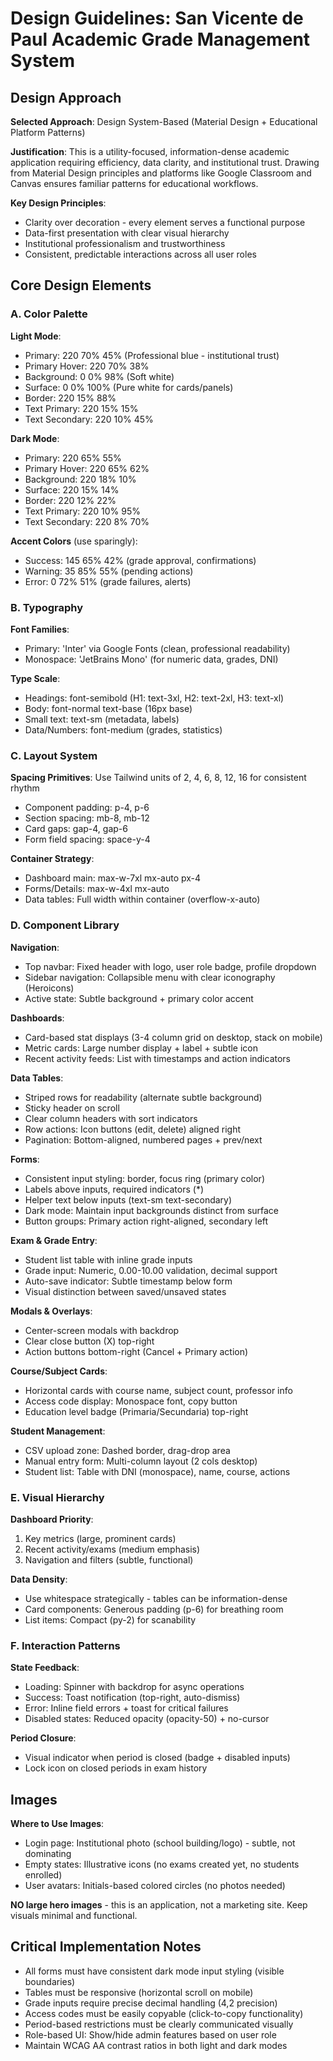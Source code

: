 # Design Guidelines: San Vicente de Paul Academic Grade Management System

## Design Approach

**Selected Approach**: Design System-Based (Material Design + Educational Platform Patterns)

**Justification**: This is a utility-focused, information-dense academic application requiring efficiency, data clarity, and institutional trust. Drawing from Material Design principles and platforms like Google Classroom and Canvas ensures familiar patterns for educational workflows.

**Key Design Principles**:
- Clarity over decoration - every element serves a functional purpose
- Data-first presentation with clear visual hierarchy
- Institutional professionalism and trustworthiness
- Consistent, predictable interactions across all user roles

## Core Design Elements

### A. Color Palette

**Light Mode**:
- Primary: 220 70% 45% (Professional blue - institutional trust)
- Primary Hover: 220 70% 38%
- Background: 0 0% 98% (Soft white)
- Surface: 0 0% 100% (Pure white for cards/panels)
- Border: 220 15% 88%
- Text Primary: 220 15% 15%
- Text Secondary: 220 10% 45%

**Dark Mode**:
- Primary: 220 65% 55%
- Primary Hover: 220 65% 62%
- Background: 220 18% 10%
- Surface: 220 15% 14%
- Border: 220 12% 22%
- Text Primary: 220 10% 95%
- Text Secondary: 220 8% 70%

**Accent Colors** (use sparingly):
- Success: 145 65% 42% (grade approval, confirmations)
- Warning: 35 85% 55% (pending actions)
- Error: 0 72% 51% (grade failures, alerts)

### B. Typography

**Font Families**:
- Primary: 'Inter' via Google Fonts (clean, professional readability)
- Monospace: 'JetBrains Mono' (for numeric data, grades, DNI)

**Type Scale**:
- Headings: font-semibold (H1: text-3xl, H2: text-2xl, H3: text-xl)
- Body: font-normal text-base (16px base)
- Small text: text-sm (metadata, labels)
- Data/Numbers: font-medium (grades, statistics)

### C. Layout System

**Spacing Primitives**: Use Tailwind units of 2, 4, 6, 8, 12, 16 for consistent rhythm
- Component padding: p-4, p-6
- Section spacing: mb-8, mb-12
- Card gaps: gap-4, gap-6
- Form field spacing: space-y-4

**Container Strategy**:
- Dashboard main: max-w-7xl mx-auto px-4
- Forms/Details: max-w-4xl mx-auto
- Data tables: Full width within container (overflow-x-auto)

### D. Component Library

**Navigation**:
- Top navbar: Fixed header with logo, user role badge, profile dropdown
- Sidebar navigation: Collapsible menu with clear iconography (Heroicons)
- Active state: Subtle background + primary color accent

**Dashboards**:
- Card-based stat displays (3-4 column grid on desktop, stack on mobile)
- Metric cards: Large number display + label + subtle icon
- Recent activity feeds: List with timestamps and action indicators

**Data Tables**:
- Striped rows for readability (alternate subtle background)
- Sticky header on scroll
- Clear column headers with sort indicators
- Row actions: Icon buttons (edit, delete) aligned right
- Pagination: Bottom-aligned, numbered pages + prev/next

**Forms**:
- Consistent input styling: border, focus ring (primary color)
- Labels above inputs, required indicators (*)
- Helper text below inputs (text-sm text-secondary)
- Dark mode: Maintain input backgrounds distinct from surface
- Button groups: Primary action right-aligned, secondary left

**Exam & Grade Entry**:
- Student list table with inline grade inputs
- Grade input: Numeric, 0.00-10.00 validation, decimal support
- Auto-save indicator: Subtle timestamp below form
- Visual distinction between saved/unsaved states

**Modals & Overlays**:
- Center-screen modals with backdrop
- Clear close button (X) top-right
- Action buttons bottom-right (Cancel + Primary action)

**Course/Subject Cards**:
- Horizontal cards with course name, subject count, professor info
- Access code display: Monospace font, copy button
- Education level badge (Primaria/Secundaria) top-right

**Student Management**:
- CSV upload zone: Dashed border, drag-drop area
- Manual entry form: Multi-column layout (2 cols desktop)
- Student list: Table with DNI (monospace), name, course, actions

### E. Visual Hierarchy

**Dashboard Priority**:
1. Key metrics (large, prominent cards)
2. Recent activity/exams (medium emphasis)
3. Navigation and filters (subtle, functional)

**Data Density**:
- Use whitespace strategically - tables can be information-dense
- Card components: Generous padding (p-6) for breathing room
- List items: Compact (py-2) for scanability

### F. Interaction Patterns

**State Feedback**:
- Loading: Spinner with backdrop for async operations
- Success: Toast notification (top-right, auto-dismiss)
- Error: Inline field errors + toast for critical failures
- Disabled states: Reduced opacity (opacity-50) + no-cursor

**Period Closure**:
- Visual indicator when period is closed (badge + disabled inputs)
- Lock icon on closed periods in exam history

## Images

**Where to Use Images**:
- Login page: Institutional photo (school building/logo) - subtle, not dominating
- Empty states: Illustrative icons (no exams created yet, no students enrolled)
- User avatars: Initials-based colored circles (no photos needed)

**NO large hero images** - this is an application, not a marketing site. Keep visuals minimal and functional.

## Critical Implementation Notes

- All forms must have consistent dark mode input styling (visible boundaries)
- Tables must be responsive (horizontal scroll on mobile)
- Grade inputs require precise decimal handling (4,2 precision)
- Access codes must be easily copyable (click-to-copy functionality)
- Period-based restrictions must be clearly communicated visually
- Role-based UI: Show/hide admin features based on user role
- Maintain WCAG AA contrast ratios in both light and dark modes
